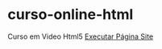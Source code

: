 # curso-online-html
 Curso em Video Html5
<a href= "https://julianomuller2023.github.io/curso-online-html/desafios/des010/android.html"> Executar Página Site</a>


